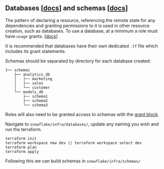 ## Databases [[docs](https://github.com/chanzuckerberg/terraform-provider-snowflake/blob/master/docs/resources/database.md)] and schemas [[docs](hhttps://github.com/chanzuckerberg/terraform-provider-snowflake/blob/master/docs/resources/schema.md)]
The pattern of declaring a resource, referencing the remote state for any dependencies and granting permissions to it is used in other resource creation, such as databases. To use a database, at a minimum a role must have `usage` grants. [[docs](https://github.com/chanzuckerberg/terraform-provider-snowflake/blob/master/docs/resources/database_grant.md)]

It is recommended that databases have their own dedicated `.tf` file which includes its grant statements.

Schemas should be separated by directory for each database created:

    ├── schemas
        ├── analytics_db
        │   ├── marketing
        │   ├── sales
        │   └── customer
        └── models_db
            ├── schema1
            ├── schema2
            └── schema3

Roles will also need to be granted access to schemas with the [grant block](https://github.com/chanzuckerberg/terraform-provider-snowflake/blob/master/docs/resources/schema_grant.md).

Navigate to `snowflake/infra/databases/`, update any naming you wish and run the terraform.

    terraform init
    terraform workspace new dev || terraform workspace select dev
    terraform plan
    terraform apply

Following this we can build schemas in `snowflake/infra/schemas/`
